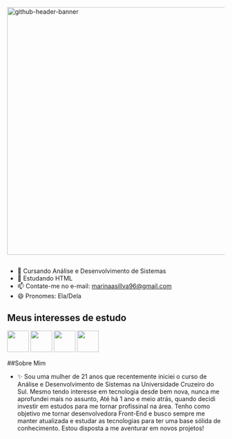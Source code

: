 <img width="2125" height="575" alt="github-header-banner" src="https://github.com/user-attachments/assets/d96cb179-90a3-45ba-b9fc-e14f9c9170d8" />

##

- 🔭 Cursando Análise e Desenvolvimento de Sistemas
- 🌱 Estudando HTML
- 📫 Contate-me no e-mail: marinaasillva96@gmail.com
- 😄 Pronomes: Ela/Dela

##

## Meus interesses de estudo

<img src="https://cdn.jsdelivr.net/gh/devicons/devicon@latest/icons/javascript/javascript-original.svg" style="width: 50px; height: 50px;" /> <img src="https://cdn.jsdelivr.net/gh/devicons/devicon@latest/icons/html5/html5-plain.svg" width="50" height="50" /> <img src="https://cdn.jsdelivr.net/gh/devicons/devicon@latest/icons/css3/css3-original.svg" style="width: 50px; height: 50px;" /> <img src="https://cdn.jsdelivr.net/gh/devicons/devicon@latest/icons/python/python-plain.svg" width="50" height="50" />


##Sobre Mim

- ✨ Sou uma mulher de 21 anos que recentemente iniciei o curso de Análise e Desenvolvimento de Sistemas na Universidade Cruzeiro do Sul. Mesmo tendo interesse em tecnologia desde bem nova, nunca me aprofundei mais no assunto, Até há 1 ano e meio atrás, quando decidi investir em estudos para me tornar profissinal na área. Tenho como objetivo me tornar desenvolvedora Front-End e busco sempre me manter atualizada e estudar as tecnologias para ter uma base sólida de conhecimento. Estou disposta a me aventurar em novos projetos!